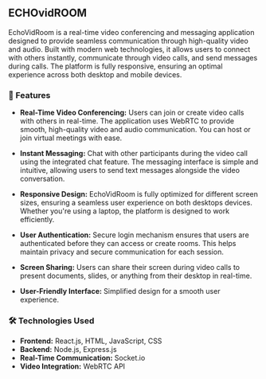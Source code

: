 ## ECHOvidROOM

   EchoVidRoom is a real-time video conferencing and messaging application designed to provide seamless communication through high-quality video and audio. Built with modern web technologies, it allows users to        connect with others instantly, communicate through video calls, and send messages during calls. The platform is fully responsive, ensuring an optimal experience across both desktop and mobile devices.

### 🌟 Features

   - **Real-Time Video Conferencing:**
           Users can join or create video calls with others in real-time. The application uses WebRTC to provide smooth, high-quality video and audio communication. You can host or join virtual meetings with ease.
   - **Instant Messaging:**
           Chat with other participants during the video call using the integrated chat feature. The messaging interface is simple and intuitive, allowing users to send text messages alongside the video                        conversation.
   - **Responsive Design:**
           EchoVidRoom is fully optimized for different screen sizes, ensuring a seamless user experience on both desktops devices. Whether you're using a laptop, the platform is designed to work efficiently.


   - **User Authentication:**
           Secure login mechanism ensures that users are authenticated before they can access or create rooms. This helps maintain privacy and secure communication for each session.
   - **Screen Sharing:**
           Users can share their screen during video calls to present documents, slides, or anything from their desktop in real-time.
   - **User-Friendly Interface:** Simplified design for a smooth user experience.
     
### 🛠️ Technologies Used

   - **Frontend:** React.js, HTML, JavaScript, CSS
   - **Backend:** Node.js, Express.js
   - **Real-Time Communication:** Socket.io
   - **Video Integration:** WebRTC API
